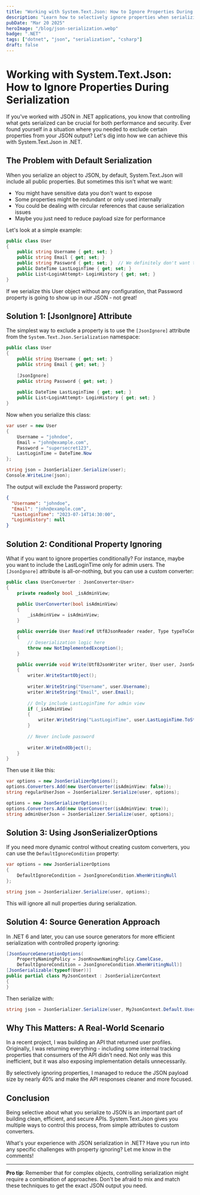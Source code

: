 ```yaml
---
title: "Working with System.Text.Json: How to Ignore Properties During Serialization"
description: "Learn how to selectively ignore properties when serializing objects with System.Text.Json in .NET for cleaner and more efficient JSON output."
pubDate: "Mar 20 2025"
heroImage: "/blog/json-serialization.webp"
badge: ".NET"
tags: ["dotnet", "json", "serialization", "csharp"]
draft: false
---
```


# Working with System.Text.Json: How to Ignore Properties During Serialization

If you've worked with JSON in .NET applications, you know that controlling what gets serialized can be crucial for both performance and security. Ever found yourself in a situation where you needed to exclude certain properties from your JSON output? Let's dig into how we can achieve this with System.Text.Json in .NET.

## The Problem with Default Serialization

When you serialize an object to JSON, by default, System.Text.Json will include all public properties. But sometimes this isn't what we want:

- You might have sensitive data you don't want to expose
- Some properties might be redundant or only used internally
- You could be dealing with circular references that cause serialization issues
- Maybe you just need to reduce payload size for performance

Let's look at a simple example:

```csharp
public class User
{
    public string Username { get; set; }
    public string Email { get; set; }
    public string Password { get; set; }  // We definitely don't want to serialize this!
    public DateTime LastLoginTime { get; set; }
    public List<LoginAttempt> LoginHistory { get; set; }
}
```

If we serialize this User object without any configuration, that Password property is going to show up in our JSON - not great!

## Solution 1: [JsonIgnore] Attribute

The simplest way to exclude a property is to use the `[JsonIgnore]` attribute from the `System.Text.Json.Serialization` namespace:

```csharp
public class User
{
    public string Username { get; set; }
    public string Email { get; set; }
    
    [JsonIgnore]
    public string Password { get; set; }
    
    public DateTime LastLoginTime { get; set; }
    public List<LoginAttempt> LoginHistory { get; set; }
}
```

Now when you serialize this class:

```csharp
var user = new User
{
    Username = "johndoe",
    Email = "john@example.com",
    Password = "supersecret123",
    LastLoginTime = DateTime.Now
};

string json = JsonSerializer.Serialize(user);
Console.WriteLine(json);
```

The output will exclude the Password property:

```json
{
  "Username": "johndoe",
  "Email": "john@example.com",
  "LastLoginTime": "2023-07-14T14:30:00",
  "LoginHistory": null
}
```

## Solution 2: Conditional Property Ignoring

What if you want to ignore properties conditionally? For instance, maybe you want to include the LastLoginTime only for admin users. The `[JsonIgnore]` attribute is all-or-nothing, but you can use a custom converter:

```csharp
public class UserConverter : JsonConverter<User>
{
    private readonly bool _isAdminView;

    public UserConverter(bool isAdminView)
    {
        _isAdminView = isAdminView;
    }

    public override User Read(ref Utf8JsonReader reader, Type typeToConvert, JsonSerializerOptions options)
    {
        // Deserialization logic here
        throw new NotImplementedException();
    }

    public override void Write(Utf8JsonWriter writer, User user, JsonSerializerOptions options)
    {
        writer.WriteStartObject();
        
        writer.WriteString("Username", user.Username);
        writer.WriteString("Email", user.Email);
        
        // Only include LastLoginTime for admin view
        if (_isAdminView)
        {
            writer.WriteString("LastLoginTime", user.LastLoginTime.ToString("o"));
        }
        
        // Never include password
        
        writer.WriteEndObject();
    }
}
```

Then use it like this:

```csharp
var options = new JsonSerializerOptions();
options.Converters.Add(new UserConverter(isAdminView: false));
string regularUserJson = JsonSerializer.Serialize(user, options);

options = new JsonSerializerOptions();
options.Converters.Add(new UserConverter(isAdminView: true));
string adminUserJson = JsonSerializer.Serialize(user, options);
```

## Solution 3: Using JsonSerializerOptions

If you need more dynamic control without creating custom converters, you can use the `DefaultIgnoreCondition` property:

```csharp
var options = new JsonSerializerOptions
{
    DefaultIgnoreCondition = JsonIgnoreCondition.WhenWritingNull
};

string json = JsonSerializer.Serialize(user, options);
```

This will ignore all null properties during serialization.

## Solution 4: Source Generation Approach

In .NET 6 and later, you can use source generators for more efficient serialization with controlled property ignoring:

```csharp
[JsonSourceGenerationOptions(
    PropertyNamingPolicy = JsonKnownNamingPolicy.CamelCase,
    DefaultIgnoreCondition = JsonIgnoreCondition.WhenWritingNull)]
[JsonSerializable(typeof(User))]
public partial class MyJsonContext : JsonSerializerContext
{
}
```

Then serialize with:

```csharp
string json = JsonSerializer.Serialize(user, MyJsonContext.Default.User);
```

## Why This Matters: A Real-World Scenario

In a recent project, I was building an API that returned user profiles. Originally, I was returning everything - including some internal tracking properties that consumers of the API didn't need. Not only was this inefficient, but it was also exposing implementation details unnecessarily.

By selectively ignoring properties, I managed to reduce the JSON payload size by nearly 40% and make the API responses cleaner and more focused.

## Conclusion

Being selective about what you serialize to JSON is an important part of building clean, efficient, and secure APIs. System.Text.Json gives you multiple ways to control this process, from simple attributes to custom converters.

What's your experience with JSON serialization in .NET? Have you run into any specific challenges with property ignoring? Let me know in the comments!

---

**Pro tip**: Remember that for complex objects, controlling serialization might require a combination of approaches. Don't be afraid to mix and match these techniques to get the exact JSON output you need.
